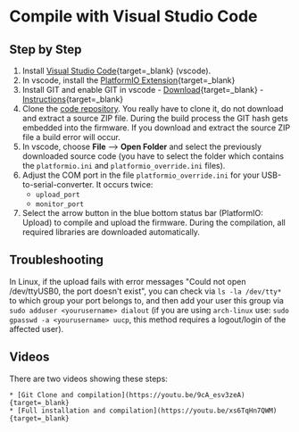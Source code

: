 # Compile with Visual Studio Code

## Step by Step

1. Install [Visual Studio Code](https://code.visualstudio.com/download){target=_blank} (vscode).
2. In vscode, install the [PlatformIO
   Extension](https://marketplace.visualstudio.com/items?itemName=platformio.platformio-ide){target=_blank}
3. Install GIT and enable GIT in vscode -
   [Download](https://git-scm.com/downloads/){target=_blank} -
   [Instructions](https://www.jcchouinard.com/install-git-in-vscode/){target=_blank}
4. Clone the [code repository](https://github.com/tbnobody/OpenDTU).
   You really have to clone it, do not download and extract a source ZIP file.
   During the build process the GIT hash gets embedded into the firmware. If you
   download and extract the source ZIP file a build error will occur.
5. In vscode, choose **File** --> **Open Folder** and select the previously
   downloaded source code (you have to select the folder which contains the
   `platformio.ini` and `platformio_override.ini` files).
6. Adjust the COM port in the file `platformio_override.ini` for your
   USB-to-serial-converter. It occurs twice:
    * `upload_port`
    * `monitor_port`
7. Select the arrow button in the blue bottom status bar (PlatformIO: Upload) to
   compile and upload the firmware. During the compilation, all required
   libraries are downloaded automatically.

## Troubleshooting

In Linux, if the upload fails with error messages "Could not open
/dev/ttyUSB0, the port doesn't exist", you can check via ```ls -la
/dev/tty*``` to which group your port belongs to, and then add your user this
group via ```sudo adduser <yourusername> dialout``` (if you are using
```arch-linux``` use: ```sudo gpasswd -a <yourusername> uucp```, this method
requires a logout/login of the affected user).

## Videos

There are two videos showing these steps:

    * [Git Clone and compilation](https://youtu.be/9cA_esv3zeA){target=_blank}
    * [Full installation and compilation](https://youtu.be/xs6TqHn7QWM){target=_blank}
